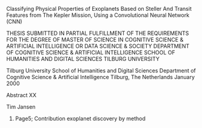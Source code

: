 Classifying Physical Properties of Exoplanets Based on Steller And Transit Features from The Kepler Mission, Using a Convolutional Neural Network (CNN)


THESIS SUBMITTED IN PARTIAL FULFILLMENT OF THE REQUIREMENTS FOR THE DEGREE OF MASTER OF SCIENCE IN COGNITIVE SCIENCE & ARTIFICIAL INTELLIGENCE OR DATA 
SCIENCE & SOCIETY DEPARTMENT OF COGNITIVE SCIENCE & ARTIFICIAL INTELLIGENCE SCHOOL OF HUMANITIES AND DIGITAL SCIENCES TILBURG UNIVERSITY 

Tilburg University
School of Humanities and Digital Sciences Department of Cognitive Science & Artificial Intelligence Tilburg, The Netherlands
January 2000

Abstract XX
  
Tim Jansen

1. Page5; Contribution exoplanet discovery by method






